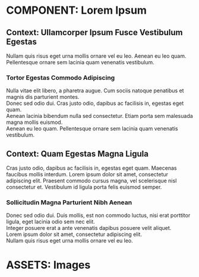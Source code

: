 # COMPONENT: Lorem Ipsum

## Context: Ullamcorper Ipsum Fusce Vestibulum Egestas

Nullam quis risus eget urna mollis ornare vel eu leo. Aenean eu leo quam. Pellentesque ornare sem lacinia quam venenatis vestibulum.

### Tortor Egestas Commodo Adipiscing

Nulla vitae elit libero, a pharetra augue. Cum sociis natoque penatibus et magnis dis parturient montes.<br/>
Donec sed odio dui. Cras justo odio, dapibus ac facilisis in, egestas eget quam.<br/>
Aenean lacinia bibendum nulla sed consectetur. Etiam porta sem malesuada magna mollis euismod.<br/> 
Aenean eu leo quam. Pellentesque ornare sem lacinia quam venenatis vestibulum. <br/>

## Context: Quam Egestas Magna Ligula

Cras justo odio, dapibus ac facilisis in, egestas eget quam. Maecenas faucibus mollis interdum. Lorem ipsum dolor sit amet, consectetur adipiscing elit. Praesent commodo cursus magna, vel scelerisque nisl consectetur et. Vestibulum id ligula porta felis euismod semper. <br/>

### Sollicitudin Magna Parturient Nibh Aenean

Donec sed odio dui. Duis mollis, est non commodo luctus, nisi erat porttitor ligula, eget lacinia odio sem nec elit. <br/>
Integer posuere erat a ante venenatis dapibus posuere velit aliquet. <br/>
Lorem ipsum dolor sit amet, consectetur adipiscing elit. <br/>
Nullam quis risus eget urna mollis ornare vel eu leo.<br/>

# ASSETS: Images

![]()


